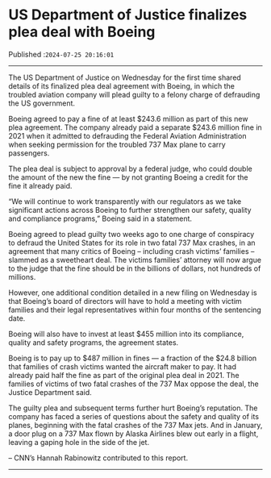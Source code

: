 # US Department of Justice finalizes plea deal with Boeing

Published :`2024-07-25 20:16:01`

---

The US Department of Justice on Wednesday for the first time shared details of its finalized plea deal agreement with Boeing, in which the troubled aviation company will plead guilty to a felony charge of defrauding the US government.

Boeing agreed to pay a fine of at least $243.6 million as part of this new plea agreement. The company already paid a separate $243.6 million fine in 2021 when it admitted to defrauding the Federal Aviation Administration when seeking permission for the troubled 737 Max plane to carry passengers.

The plea deal is subject to approval by a federal judge, who could double the amount of the new the fine — by not granting Boeing a credit for the fine it already paid.

“We will continue to work transparently with our regulators as we take significant actions across Boeing to further strengthen our safety, quality and compliance programs,” Boeing said in a statement.

Boeing agreed to plead guilty two weeks ago to one charge of conspiracy to defraud the United States for its role in two fatal 737 Max crashes, in an agreement that many critics of Boeing – including crash victims’ families – slammed as a sweetheart deal. The victims families’ attorney will now argue to the judge that the fine should be in the billions of dollars, not hundreds of millions.

However, one additional condition detailed in a new filing on Wednesday is that Boeing’s board of directors will have to hold a meeting with victim families and their legal representatives within four months of the sentencing date.

Boeing will also have to invest at least $455 million into its compliance, quality and safety programs, the agreement states.

Boeing is to pay up to $487 million in fines — a fraction of the $24.8 billion that families of crash victims wanted the aircraft maker to pay. It had already paid half the fine as part of the original plea deal in 2021. The families of victims of two fatal crashes of the 737 Max oppose the deal, the Justice Department said.

The guilty plea and subsequent terms further hurt Boeing’s reputation. The company has faced a series of questions about the safety and quality of its planes, beginning with the fatal crashes of the 737 Max jets. And in January, a door plug on a 737 Max flown by Alaska Airlines blew out early in a flight, leaving a gaping hole in the side of the jet.

– CNN’s Hannah Rabinowitz contributed to this report.

---

